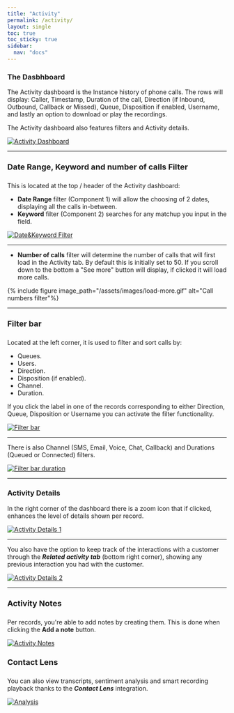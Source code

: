 ```yaml
---
title: "Activity"
permalink: /activity/
layout: single
toc: true
toc_sticky: true
sidebar: 
  nav: "docs"
---
```


### The Dasbhboard

The Activity dashboard is the Instance history of phone calls. The rows will display: Caller, Timestamp, Duration of the call, Direction (if Inbound, Outbound, Callback or Missed), Queue, Disposition if enabled, Username, and lastly an option to download or play the recordings.

The Activity dashboard also features filters and Activity details.

[![Activity Dashboard](/assets/images/activity-dashboard.jpg)](/assets/images/activity-dashboard.jpg)

----

#### Date Range, Keyword and number of calls Filter

This is located at the top / header of the Activity dashboard:

- **Date Range** filter (Component 1) will allow the choosing of 2 dates, displaying all the calls in-between. 
- **Keyword** filter (Component 2) searches for any matchup you input in the field.

[![Date&Keyword Filter](/assets/images/date-keyword-filter.jpg)](/assets/images/date-keyword-filter.jpg)

----

- **Number of calls** filter will determine the number of calls that will first load in the Activity tab. By default this is initially set to 50. If you scroll down to the bottom a "See more" button will display, if clicked it will load more calls. 

{% include figure image_path="/assets/images/load-more.gif" alt="Call numbers filter"%}

----

#### Filter bar

Located at the left corner, it is used to filter and sort calls by: 

- Queues. 
- Users. 
- Direction. 
- Disposition (if enabled). 
- Channel.
- Duration.

If you click the label in one of the records corresponding to either Direction, Queue, Disposition or Username you can activate the filter functionality.

[![Filter bar](/assets/images/filter-bar.jpg)](/assets/images/filter-bar.jpg)

----

There is also Channel (SMS, Email, Voice, Chat, Callback) and Durations (Queued or Connected) filters.

[![Filter bar duration](/assets/images/activity-durations-filter.jpg)](/assets/images/activity-durations-filter.jpg)

----

### Activity Details

In the right corner of the dashboard there is a zoom icon that if clicked, enhances the level of details shown per record.

[![Activity Details 1](/assets/images/activity-details-1.jpg)](/assets/images/activity-details-1.jpg)

----

You also have the option to keep track of the interactions with a customer through the ***Related activity tab*** (bottom right corner), showing any previous interaction you had with the customer.

[![Activity Details 2](/assets/images/activity-details-2.jpg)](/assets/images/activity-details-2.jpg)

----

#### Activity Notes

Per records, you're able to add notes by creating them. This is done when clicking the **Add a note** button. 

[![Activity Notes](/assets/images/activity-note.jpg)](/assets/images/activity-note.jpg)

#### Contact Lens

You can also view transcripts, sentiment analysis and smart recording playback thanks to the  ***Contact Lens*** integration.

[![Analysis](/assets/images/analysis.jpg)](/assets/images/analysis.jpg)


<style>
   h4 {
      font-size: 18px;
   }
</style>

